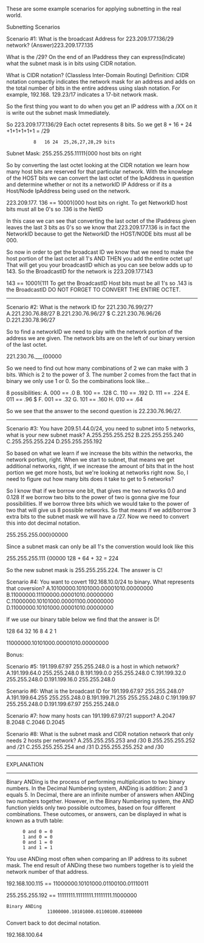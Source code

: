 These are some example scenarios for applying subnetting in the real world.

Subnetting Scenarios


Scenario #1: What is the broadcast Address for 223.209.177.136/29 network?  (Answer)223.209.177.135

What is the /29? On the end of an IPaddress they can express(Indicate) what the subnet mask is in bits using CIDR notation.

What is CIDR notation? (Classless Inter-Domain Routing) 
Definition:
CIDR notation compactly indicates the network mask for an address and adds on the total number of bits in the entire address using slash notation. For example, 192.168. 129.23/17 indicates a 17-bit network mask.

So the first thing you want to do when you get an IP address with a /XX on it is write out the subnet mask Immediately.

So 223.209.177.136/29
Each octet represents 8 bits. So we get 8 + 16 + 24 +1+1+1+1+1 = /29

              8   16 24  25,26,27,28,29 bits
Subnet Mask: 255.255.255.11111{000  host bits on right

So by converting the last octet looking at the CIDR notation we learn how many host bits are reserved for that particular network. With the knowlege of the HOST bits we can convert the last octet of the IpAddress in question and determine whether or not its a networkID IP Address or if its a Host/Node IpAddress being used on the network.


223.209.177.   136 == 10001{000  host bits on right. To get NetworkID host bits must all be 0's so .136 is the NetID

In this case we can see that converting the last octet of the IPaddress given leaves the last 3 bits as 0's so we know that 223.209.177.136 is in fact the NetworkID because to get the NetworkID the HOST/NODE bits must all be 000.  


So now in order to get the broadcast ID we know that we need to make the host portion of the last octet all 1's AND THEN you add the entire octet up! That will get you your broadcastID which as you can see below adds up to 143. So the BroadcastID for the network is 223.209.177.143

143 == 10001{111  To get the BroadcastID Host bits must be all 1's so .143 is the BroadcastID DO NOT FORGET TO CONVERT THE ENTIRE OCTET.

------------------------------------------------------------------------------------------


Scenario #2: What is the network ID for 221.230.76.99/27?
A.221.230.76.88/27
B.221.230.76.96/27  $
C.221.230.76.96/26
D.221.230.78.96/27

So to find a networkID we need to play with the network portion of the address we are given. The network bits are on the left of our binary version of the last octet.

221.230.76.___{00000

So we need to find out how many combinations of 2 we can make with 3 bits. Which is 2 to the power of 3. The number 2 comes from the fact that in binary we only use 1 or 0. So the combinations look like...

8 possibilities:
A. 000 ==  .0
B. 100 ==  .128 
C. 110 ==  .192
D. 111 ==  .224
E. 011 ==  .96  $
F. 001 ==  .32
G. 101 ==  .160
H. 010 ==  .64

So we see that the answer to the second question is 22.230.76.96/27.

-----------------------------------------------------------------------------------------

Scenario #3: You have 209.51.44.0/24, you need to subnet into 5 networks, what is your new subnet mask?
A.255.255.255.252
B.225.255.255.240
C.255.255.255.224
D.255.255.255.192

So based on what we learn if we increase the bits within the networks, the network portion, right. When we start to subnet, that means we get additional networks, right, if we increase the amount of bits that in the host portion we get more hosts, but we're looking at networks right now. So, I need to figure out how many bits does it take to get to 5 networks?

So I know that if we borrow one bit, that gives me two networks 0.0 and 0.128
If we borrow two bits to the power of two is gonna give me four possibilities.
If we borrow three bits which we would take to the power of two that will give us 8 possible networks.
So that means if we add/borrow 3 extra bits to the subnet mask we will have a /27.
Now we need to convert this into dot decimal notation.

255.255.255.000}00000

Since a subnet mask can only be all 1's the converstion would look like this

255.255.255.111 {00000  128 + 64 + 32 = 224

So the new subnet mask is 255.255.255.224. The answer is C!


Scenario #4: You want to covert 192.168.10.0/24 to binary. What represents that coversion?
A.10100000.10101000.00001010.00000000
B.11000000.11100000.00001010.00000000
C.11000000.10101000.00001100.00000000
D.11000000.10101000.00001010.00000000

If we use our binary table below we find that the answer is D! 

128  64  32  16  8  4  2  1  

11000000.10101000.00001010.00000000







Bonus:

Scenario #5: 191.199.67.97 255.255.248.0 is a host in which network?
A.191.199.64.0 255.255.248.0
B.191.199.0.0 255.255.248.0
C.191.199.32.0 255.255.248.0
D.191.199.16.0 255.255.248.0


Scenario #6: What is the broadcast ID for 191.199.67.97 255.255.248.0?
A.191.199.64.255    255.255.248.0
B.191.199.71.255    255.255.248.0
C.191.199.97        255.255.248.0
D.191.199.67.97     255.255.248.0


Scenario #7: how many hosts can 191.199.67.97/21 support?
A.2047	
B.2048
C.2046
D.2045

Scenario #8: What is the subnet mask and CIDR notation network that only needs 2 hosts per network?
A.255.255.255.253 and /30
B.255.255.255.252 and /21
C.255.255.255.254 and /31
D.255.255.255.252 and /30

----------------------------------------------------------------------------------

EXPLANATION

------------------------------------------------------------------------------------


Binary ANDing is the process of performing multiplication to two binary numbers. In the Decimal Numbering system, ANDing is addition: 2 and 3 equals 5. In Decimal, there are an infinite number of answers when ANDing two numbers together. However, in the Binary Numbering system, the AND function yields only two possible outcomes, based on four different combinations. These outcomes, or answers, can be displayed in what is known as a truth table:


          0 and 0 = 0
          1 and 0 = 0
          0 and 1 = 0
          1 and 1 = 1

You use ANDing most often when comparing an IP address to its subnet mask. The end result of ANDing these two numbers together is to yield the network number of that address.


192.168.100.115 == 11000000.10101000.01100100.01110011

255.255.255.192 == 11111111.11111111.11111111.11000000

    Binary ANDing
                   11000000.10101000.01100100.01000000

Convert back to dot decimal notation.

192.168.100.64
